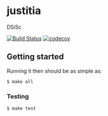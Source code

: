# justitia

DSiSc

[![Build Status](https://circleci.com/gh/DSiSc/justitia/tree/master.svg?style=shield)](https://circleci.com/gh/DSiSc/justitia/tree/master)
[![codecov](https://codecov.io/gh/DSiSc/justitia/branch/master/graph/badge.svg)](https://codecov.io/gh/DSiSc/justitia)

## Getting started

Running it then should be as simple as:

```
$ make all
```

### Testing

```
$ make test
```

